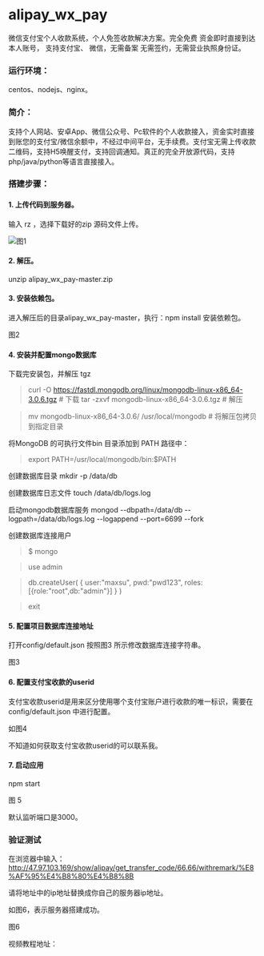 # alipay_wx_pay
微信支付宝个人收款系统，个人免签收款解决方案。完全免费 资金即时直接到达本人账号， 支持支付宝、 微信，无需备案 无需签约，无需营业执照身份证。


### 运行环境： 
centos、nodejs、nginx。
### 简介：
  支持个人网站、安卓App、微信公众号、Pc软件的个人收款接入，资金实时直接到账您的支付宝/微信余额中，不经过中间平台，无手续费。支付宝无需上传收款二维码，支持H5唤醒支付，支持回调通知。真正的完全开放源代码，支持php/java/python等语言直接接入。

### 搭建步骤：

#### 1. 上传代码到服务器。

输入 rz ，选择下载好的zip 源码文件上传。

![图1](https://github.com/walkingmanc/MyPostImage/blob/master/alipay_wx_pay/1.png)




#### 2. 解压。
unzip  alipay_wx_pay-master.zip

#### 3. 安装依赖包。
进入解压后的目录alipay_wx_pay-master，执行：npm  install 安装依赖包。

图2 
#### 4. 安装并配置mongo数据库
 
下载完安装包，并解压 tgz

> curl -O https://fastdl.mongodb.org/linux/mongodb-linux-x86_64-3.0.6.tgz    # 下载
> tar -zxvf mongodb-linux-x86_64-3.0.6.tgz                                   # 解压

> mv  mongodb-linux-x86_64-3.0.6/ /usr/local/mongodb    # 将解压包拷贝到指定目录                   

将MongoDB 的可执行文件bin 目录添加到 PATH 路径中：
> export PATH=/usr/local/mongodb/bin:$PATH

创建数据库目录
mkdir -p /data/db

创建数据库日志文件
touch /data/db/logs.log

启动mongodb数据库服务
mongod --dbpath=/data/db --logpath=/data/db/logs.log --logappend --port=6699 --fork

创建数据库连接用户

> $ mongo

> use admin

> db.createUser(
     {
       user:"maxsu",
       pwd:"pwd123",
       roles:[{role:"root",db:"admin"}]
     }
  )

> exit


#### 5. 配置项目数据库连接地址
打开config/default.json  按照图3 所示修改数据库连接字符串。

图3 

#### 6. 配置支付宝收款的userid

支付宝收款userid是用来区分使用哪个支付宝账户进行收款的唯一标识，需要在config/default.json 中进行配置。

如图4


不知道如何获取支付宝收款userid的可以联系我。


#### 7. 启动应用
 npm start 
 
 图 5
 
 默认监听端口是3000。
 
 ###  验证测试
 
 在浏览器中输入：http://47.97.103.169/show/alipay/get_transfer_code/66.66/withremark/%E8%AF%95%E4%B8%80%E4%B8%8B
 
 请将地址中的ip地址替换成你自己的服务器ip地址。
 
 如图6，表示服务器搭建成功。
 
 
 图6 
 
 
 
 
 
 
 

视频教程地址：


